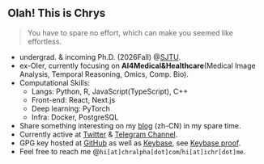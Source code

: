 ## Olah! This is Chrys

>   You have to spare no effort, which can make you seemed like effortless.

-   undergrad. & incoming Ph.D. (2026Fall) @[SJTU](https://en.sjtu.edu.cn/).
-   ex-OIer, currently focusing on **AI4Medical&Healthcare**(Medical Image Analysis, Temporal Reasoning, Omics, Comp. Bio).
-   Computational Skills:
    -   Langs: Python, R, JavaScript(TypeScript), C++
    -   Front-end: React, Next.js
    -   Deep learning: PyTorch
    -   Infra: Docker, PostgreSQL
-   Share something interesting on my [blog](https://blog.ichr.me) (zh-CN) in my spare time.
-   Currently active at [Twitter](https://twitter.com/ichralpha) & [Telegram Channel](https://t.me/ChrAlphaChannel).
-   GPG key hosted at [GitHub](https://github.com/chralpha.gpg) as well as [Keybase](https://keybase.io/chralpha), see [Keybase proof](https://gist.github.com/ChrAlpha/4179b26b703218c2fc5836a3abe4733b).
-   Feel free to reach me @`hi[at]chralpha[dot]com`/`hi[at]ichr[dot]me`.
